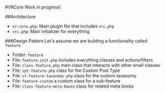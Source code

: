 #VRCore
Work in progress!


##Architecture
- `vr-core.php`: Main plugin file that includes `vrc.php`
- `vrc.php`: Main initializer for everything

###Design Pattern
Let's assume we are building a functionality called `feature`
- Folder: `feature` 
- File: `feature-init.php` includes everything classes and actions/filters
- File: `class-feature.php` main class that interacts with other small classes
- File: `cpt-feature.php` class for the Custom Post Type
- File: `ct-feature-taxanomy.php` class for the custom taxanomy
- File: `feature-custom` a custom class for a sub-feature
- File: `class-feature-meta-boxes` class for related meta boxes


